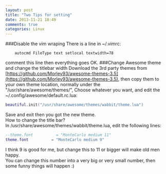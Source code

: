 ```yaml
---
layout: post
title: "Two Tips for setting"
date: 2013-11-21 18:49
comments: true
categories: Linux
---
```

###Disable the vim wraping
There is a line in ~/.vimrc:

```
	autocmd FileType text setlocal textwidth=78

```
comment this line then everything goes OK.
###Change Awesome theme and change the titlebar width
Download the 3rd party themes from [https://github.com/Morley93/awesome-themes-3.5](https://github.com/Morley93/awesome-themes-3.5), then copy them to your own theme location, normally under the "/usr/share/awesome/themes/", Choose whatever you want, and edit the ~/.config/awesome/default.rc.lua:

```lua rc.lua
beautiful.init("/usr/share/awesome/themes/wabbit/theme.lua")

```
Save and exit then you got the new theme.    
How to change the title bar?   
In /usr/share/awesome/themes/wabbit/theme.lua, edit the following lines:

```lua theme.lua
--theme.font          = "MonteCarlo medium 11"
theme.font          = "MonteCarlo medium 9"

```
I think 9 is good for me, but change this to 11 or bigger will make old men happy.     
You can change this number into a very big or very small number, then some funny things will happen :)
